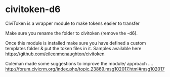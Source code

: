 civitoken-d6
============

CiviToken is a wrapper module to make tokens easier to transfer

Make sure you rename the folder to civitoken (remove the -d6).

Once this module is installed make sure you have defined a custom templates folder  & put the token files in it. 
Samples available here https://github.com/eileenmcnaughton/civitoken


Coleman made some suggestions to improve the module/ approach ....
http://forum.civicrm.org/index.php/topic,23869.msg102017.html#msg102017